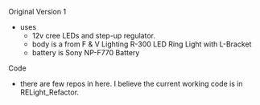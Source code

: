 Original Version 1

- uses
	- 12v cree LEDs and step-up regulator. 
	- body is a from F & V Lighting R-300 LED Ring Light with L-Bracket
	- battery is Sony NP-F770 Battery

Code
- there are few repos in here. I believe the current working code is 
	in RELight_Refactor. 
